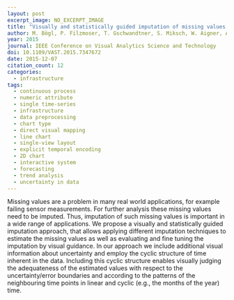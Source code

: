 ```yaml
---
layout: post
excerpt_image: NO_EXCERPT_IMAGE
title: "Visually and statistically guided imputation of missing values in univariate seasonal time series"
author: M. Bögl, P. Filzmoser, T. Gschwandtner, S. Miksch, W. Aigner, A. Rind & T. Lammarsch
year: 2015
journal: IEEE Conference on Visual Analytics Science and Technology
doi: 10.1109/VAST.2015.7347672
date: 2015-12-07
citation_count: 12
categories:
  - infrastructure
tags:
  - continuous process
  - numeric attribute
  - single time-series
  - infrastructure
  - data preprocessing
  - chart type
  - direct visual mapping
  - line chart
  - single-view layout
  - explicit temporal encoding
  - 2D chart
  - interactive system
  - forecasting
  - trend analysis
  - uncertainty in data
---
```

Missing values are a problem in many real world applications, for example failing sensor measurements. For further analysis these missing values need to be imputed. Thus, imputation of such missing values is important in a wide range of applications. We propose a visually and statistically guided imputation approach, that allows applying different imputation techniques to estimate the missing values as well as evaluating and fine tuning the imputation by visual guidance. In our approach we include additional visual information about uncertainty and employ the cyclic structure of time inherent in the data. Including this cyclic structure enables visually judging the adequateness of the estimated values with respect to the uncertainty/error boundaries and according to the patterns of the neighbouring time points in linear and cyclic (e.g., the months of the year) time.
